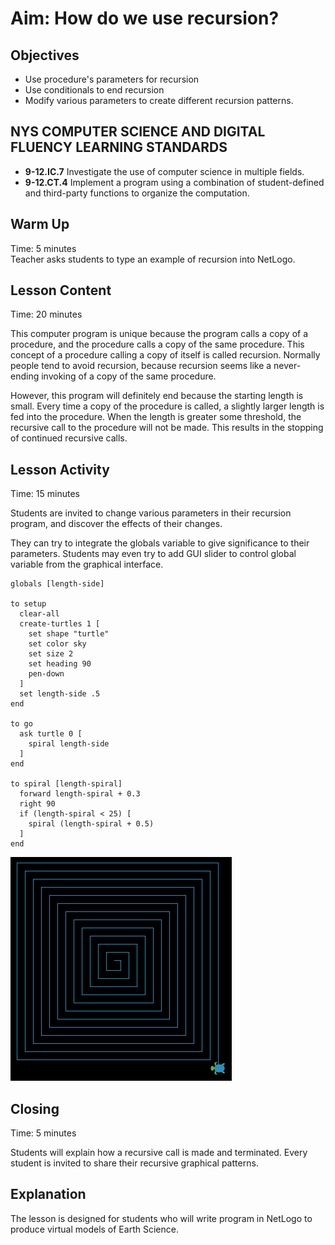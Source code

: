 # Aim: How do we use recursion?
## Objectives
 * Use procedure's parameters for recursion
 * Use conditionals to end recursion
 * Modify various parameters to create different recursion patterns.

## NYS COMPUTER SCIENCE AND DIGITAL FLUENCY LEARNING STANDARDS
 * **9-12.IC.7** Investigate the use of computer science in multiple fields.
 * **9-12.CT.4** Implement a program using a combination of student-defined and
 third-party functions to  organize the computation.

## Warm Up
Time: 5 minutes  
Teacher asks students to type an example of recursion into NetLogo.

## Lesson Content
Time: 20 minutes  

This computer program is unique because the program calls a copy
of a procedure, and the procedure calls a copy of the same procedure.
This concept of a procedure calling a copy of itself is called recursion.
Normally people tend to avoid recursion, because recursion seems like
a never-ending invoking of a copy of the same procedure.

However, this program will definitely end because the starting length is small.
Every time a copy of the procedure is called, a slightly larger length is fed into
the procedure. When the length is greater some threshold, the recursive call to the procedure will not be made. This results in the stopping of continued recursive calls.


## Lesson Activity  
Time: 15 minutes  

Students are invited to change various parameters in their recursion program, and discover the effects of their changes.

They can try to integrate the globals variable to give significance to their parameters. Students may even try to add GUI slider to control global variable from the graphical interface.

```
globals [length-side]

to setup
  clear-all
  create-turtles 1 [
    set shape "turtle"
    set color sky
    set size 2
    set heading 90
    pen-down
  ]
  set length-side .5
end

to go
  ask turtle 0 [
    spiral length-side
  ]
end

to spiral [length-spiral]
  forward length-spiral + 0.3
  right 90
  if (length-spiral < 25) [
    spiral (length-spiral + 0.5)
  ]
end
```

![pic of recursion](Les4.png)

## Closing  
Time: 5 minutes  

Students will explain how a recursive call is made and terminated. Every student is invited to share their recursive graphical patterns.

## Explanation
The lesson is designed for students who will write program in NetLogo to produce
virtual models of Earth Science.
